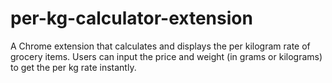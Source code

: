 # per-kg-calculator-extension
A Chrome extension that calculates and displays the per kilogram rate of grocery items. Users can input the price and weight (in grams or kilograms) to get the per kg rate instantly.
